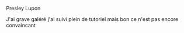 Presley Lupon


J'ai grave galéré j'ai suivi plein de tutoriel mais bon ce n'est pas encore convaincant